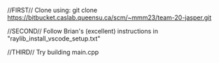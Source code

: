 //FIRST//
Clone using:
git clone https://bitbucket.caslab.queensu.ca/scm/~mmm23/team-20-jasper.git

//SECOND//
Follow Brian's (excellent) instructions in "raylib_install_vscode_setup.txt"

//THIRD//
Try building main.cpp